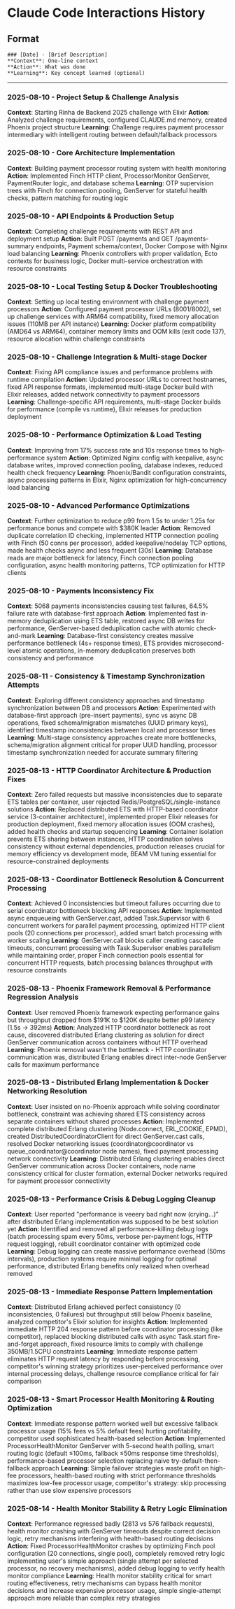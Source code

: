 # Claude Code Interactions History

## Format

```
### [Date] - [Brief Description]
**Context**: One-line context
**Action**: What was done
**Learning**: Key concept learned (optional)
```

---

### 2025-08-10 - Project Setup & Challenge Analysis

**Context**: Starting Rinha de Backend 2025 challenge with Elixir
**Action**: Analyzed challenge requirements, configured CLAUDE.md memory, created Phoenix project structure
**Learning**: Challenge requires payment processor intermediary with intelligent routing between default/fallback processors

### 2025-08-10 - Core Architecture Implementation
**Context**: Building payment processor routing system with health monitoring
**Action**: Implemented Finch HTTP client, ProcessorMonitor GenServer, PaymentRouter logic, and database schema
**Learning**: OTP supervision trees with Finch for connection pooling, GenServer for stateful health checks, pattern matching for routing logic

### 2025-08-10 - API Endpoints & Production Setup
**Context**: Completing challenge requirements with REST API and deployment setup
**Action**: Built POST /payments and GET /payments-summary endpoints, Payment schema/context, Docker Compose with Nginx load balancing
**Learning**: Phoenix controllers with proper validation, Ecto contexts for business logic, Docker multi-service orchestration with resource constraints

### 2025-08-10 - Local Testing Setup & Docker Troubleshooting
**Context**: Setting up local testing environment with challenge payment processors
**Action**: Configured payment processor URLs (8001/8002), set up challenge services with ARM64 compatibility, fixed memory allocation issues (110MB per API instance)
**Learning**: Docker platform compatibility (AMD64 vs ARM64), container memory limits and OOM kills (exit code 137), resource allocation within challenge constraints

### 2025-08-10 - Challenge Integration & Multi-stage Docker
**Context**: Fixing API compliance issues and performance problems with runtime compilation
**Action**: Updated processor URLs to correct hostnames, fixed API response formats, implemented multi-stage Docker build with Elixir releases, added network connectivity to payment processors
**Learning**: Challenge-specific API requirements, multi-stage Docker builds for performance (compile vs runtime), Elixir releases for production deployment

### 2025-08-10 - Performance Optimization & Load Testing
**Context**: Improving from 17% success rate and 10s response times to high-performance system
**Action**: Optimized Nginx config with keepalive, async database writes, improved connection pooling, database indexes, reduced health check frequency
**Learning**: Phoenix/Bandit configuration constraints, async processing patterns in Elixir, Nginx optimization for high-concurrency load balancing

### 2025-08-10 - Advanced Performance Optimizations
**Context**: Further optimization to reduce p99 from 1.5s to under 1.25s for performance bonus and compete with $380K leader
**Action**: Removed duplicate correlation ID checking, implemented HTTP connection pooling with Finch (50 conns per processor), added keepalive/nodelay TCP options, made health checks async and less frequent (30s)
**Learning**: Database reads are major bottleneck for latency, Finch connection pooling configuration, async health monitoring patterns, TCP optimization for HTTP clients

### 2025-08-10 - Payments Inconsistency Fix
**Context**: 5068 payments inconsistencies causing test failures, 64.5% failure rate with database-first approach
**Action**: Implemented fast in-memory deduplication using ETS table, restored async DB writes for performance, GenServer-based deduplication cache with atomic check-and-mark
**Learning**: Database-first consistency creates massive performance bottleneck (4s+ response times), ETS provides microsecond-level atomic operations, in-memory deduplication preserves both consistency and performance

### 2025-08-11 - Consistency & Timestamp Synchronization Attempts
**Context**: Exploring different consistency approaches and timestamp synchronization between DB and processors
**Action**: Experimented with database-first approach (pre-insert payments), sync vs async DB operations, fixed schema/migration mismatches (UUID primary keys), identified timestamp inconsistencies between local and processor times
**Learning**: Multi-stage consistency approaches create more bottlenecks, schema/migration alignment critical for proper UUID handling, processor timestamp synchronization needed for accurate summary filtering

### 2025-08-13 - HTTP Coordinator Architecture & Production Fixes
**Context**: Zero failed requests but massive inconsistencies due to separate ETS tables per container, user rejected Redis/PostgreSQL/single-instance solutions
**Action**: Replaced distributed ETS with HTTP-based coordinator service (3-container architecture), implemented proper Elixir releases for production deployment, fixed memory allocation issues (OOM crashes), added health checks and startup sequencing
**Learning**: Container isolation prevents ETS sharing between instances, HTTP coordination solves consistency without external dependencies, production releases crucial for memory efficiency vs development mode, BEAM VM tuning essential for resource-constrained deployments

### 2025-08-13 - Coordinator Bottleneck Resolution & Concurrent Processing
**Context**: Achieved 0 inconsistencies but timeout failures occurring due to serial coordinator bottleneck blocking API responses
**Action**: Implemented async enqueueing with GenServer.cast, added Task.Supervisor with 6 concurrent workers for parallel payment processing, optimized HTTP client pools (20 connections per processor), added smart batch processing with worker scaling
**Learning**: GenServer.call blocks caller creating cascade timeouts, concurrent processing with Task.Supervisor enables parallelism while maintaining order, proper Finch connection pools essential for concurrent HTTP requests, batch processing balances throughput with resource constraints

### 2025-08-13 - Phoenix Framework Removal & Performance Regression Analysis
**Context**: User removed Phoenix framework expecting performance gains but throughput dropped from $191K to $120K despite better p99 latency (1.5s → 392ms)
**Action**: Analyzed HTTP coordinator bottleneck as root cause, discovered distributed Erlang clustering as solution for direct GenServer communication across containers without HTTP overhead
**Learning**: Phoenix removal wasn't the bottleneck - HTTP coordinator communication was, distributed Erlang enables direct inter-node GenServer calls for maximum performance

### 2025-08-13 - Distributed Erlang Implementation & Docker Networking Resolution
**Context**: User insisted on no-Phoenix approach while solving coordinator bottleneck, constraint was achieving shared ETS consistency across separate containers without shared processes
**Action**: Implemented complete distributed Erlang clustering (Node.connect, ERL_COOKIE, EPMD), created DistributedCoordinatorClient for direct GenServer.cast calls, resolved Docker networking issues (coordinator@coordinator vs queue_coordinator@coordinator node names), fixed payment processing network connectivity
**Learning**: Distributed Erlang clustering enables direct GenServer communication across Docker containers, node name consistency critical for cluster formation, external Docker networks required for payment processor connectivity

### 2025-08-13 - Performance Crisis & Debug Logging Cleanup
**Context**: User reported "performance is veeery bad right now (crying...)" after distributed Erlang implementation was supposed to be best solution yet
**Action**: Identified and removed all performance-killing debug logs (batch processing spam every 50ms, verbose per-payment logs, HTTP request logging), rebuilt coordinator container with optimized code
**Learning**: Debug logging can create massive performance overhead (50ms intervals), production systems require minimal logging for optimal performance, distributed Erlang benefits only realized when overhead removed

### 2025-08-13 - Immediate Response Pattern Implementation
**Context**: Distributed Erlang achieved perfect consistency (0 inconsistencies, 0 failures) but throughput still below Phoenix baseline, analyzed competitor's Elixir solution for insights
**Action**: Implemented immediate HTTP 204 response pattern before coordinator processing (like competitor), replaced blocking distributed calls with async Task.start fire-and-forget approach, fixed resource limits to comply with challenge 350MB/1.5CPU constraints
**Learning**: Immediate response pattern eliminates HTTP request latency by responding before processing, competitor's winning strategy prioritizes user-perceived performance over internal processing delays, challenge resource compliance critical for fair comparison

### 2025-08-13 - Smart Processor Health Monitoring & Routing Optimization  
**Context**: Immediate response pattern worked well but excessive fallback processor usage (15% fees vs 5% default fees) hurting profitability, competitor used sophisticated health-based selection
**Action**: Implemented ProcessorHealthMonitor GenServer with 5-second health polling, smart routing logic (default ≤100ms, fallback ≤50ms response time thresholds), performance-based processor selection replacing naive try-default-then-fallback approach
**Learning**: Simple failover strategies waste profit on high-fee processors, health-based routing with strict performance thresholds maximizes low-fee processor usage, competitor's strategy: skip processing rather than use slow expensive processors

### 2025-08-14 - Health Monitor Stability & Retry Logic Elimination
**Context**: Performance regressed badly (2813 vs 576 fallback requests), health monitor crashing with GenServer timeouts despite correct decision logic, retry mechanisms interfering with health-based routing decisions
**Action**: Fixed ProcessorHealthMonitor crashes by optimizing Finch pool configuration (20 connections, single pool), completely removed retry logic implementing user's simple approach (single attempt per selected processor, no recovery mechanisms), added debug logging to verify health monitor compliance
**Learning**: Health monitor stability critical for smart routing effectiveness, retry mechanisms can bypass health monitor decisions and increase expensive processor usage, simple single-attempt approach more reliable than complex retry strategies
